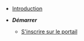 * [Introduction](/)

* ***Démarrer***

  * [S'inscrire sur le portail](/getting-started/signin-to-portal)
